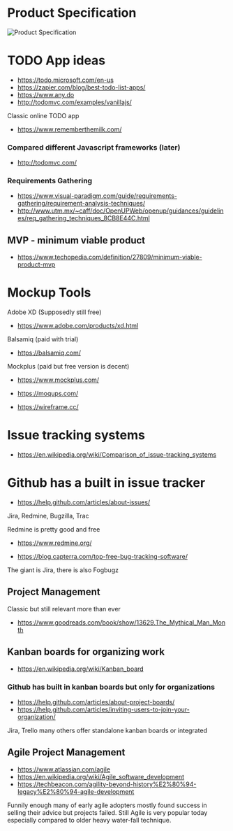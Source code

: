 # Product Specification

![Product Specification](https://github.com/ValRCS/RCS_WebDev_BootCamp/blob/master/ProductSpecificationTree.jpg)

# TODO App ideas

* https://todo.microsoft.com/en-us
* https://zapier.com/blog/best-todo-list-apps/
* https://www.any.do
* http://todomvc.com/examples/vanillajs/

Classic online TODO app
* https://www.rememberthemilk.com/

### Compared different Javascript frameworks (later)
* http://todomvc.com/

### Requirements Gathering

* https://www.visual-paradigm.com/guide/requirements-gathering/requirement-analysis-techniques/
* http://www.utm.mx/~caff/doc/OpenUPWeb/openup/guidances/guidelines/req_gathering_techniques_8CB8E44C.html

## MVP - minimum viable product

* https://www.techopedia.com/definition/27809/minimum-viable-product-mvp

# Mockup Tools

Adobe XD (Supposedly still free)
* https://www.adobe.com/products/xd.html

Balsamiq (paid with trial)
* https://balsamiq.com/

Mockplus (paid but free version is decent)
* https://www.mockplus.com/

* https://moqups.com/
* https://wireframe.cc/


# Issue tracking systems

* https://en.wikipedia.org/wiki/Comparison_of_issue-tracking_systems

# Github has a built in issue tracker

* https://help.github.com/articles/about-issues/



Jira, Redmine, Bugzilla, Trac

Redmine is pretty good and free
* https://www.redmine.org/

* https://blog.capterra.com/top-free-bug-tracking-software/

The giant is Jira, there is also Fogbugz


## Project Management

Classic but still relevant more than ever

* https://www.goodreads.com/book/show/13629.The_Mythical_Man_Month

## Kanban boards for organizing work

* https://en.wikipedia.org/wiki/Kanban_board

### Github has built in kanban boards but only for organizations

* https://help.github.com/articles/about-project-boards/
* https://help.github.com/articles/inviting-users-to-join-your-organization/

Jira, Trello many others offer standalone kanban boards or integrated

## Agile Project Management

* https://www.atlassian.com/agile
* https://en.wikipedia.org/wiki/Agile_software_development
* https://techbeacon.com/agility-beyond-history%E2%80%94-legacy%E2%80%94-agile-development

Funnily enough many of early agile adopters mostly found success in selling their advice but projects failed.
Still Agile is very popular today especially compared to older heavy water-fall technique.
